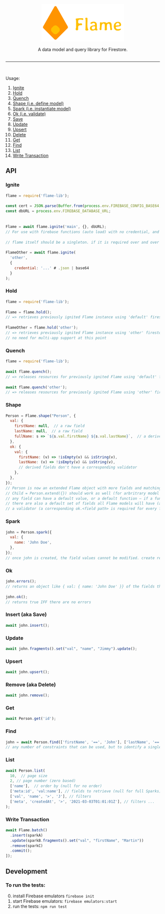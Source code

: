 <br>
<p align="center">
  <img width="270" height="122" src="/img/flame.png">
</p>
<p align="center">
  A data model and query library for Firestore.
</>
<br>
<br>
<hr style='height: 1px;'/>
<br>

Usage:
1. [Ignite](#ignite)
2. [Hold](#hold)
3. [Quench](#quench)
4. [Shape (i.e. define model)](#shape)
5. [Spark (i.e. instantiate model)](#spark)
6. [Ok (i.e. validate)](#ok)
7. [Save](#save)
8. [Update](#update)
9. [Upsert](#upsert)
10. [Delete](#delete)
11. [Get](#get)
12. [Find](#find)
13. [List](#list)
14. [Write Transaction](#write-transaction)

## API

### Ignite
```javascript
flame = require('flame-lib');

const cert = JSON.parse(Buffer.from(process.env.FIREBASE_CONFIG_BASE64, 'base64').toString());
const dbURL = process.env.FIREBASE_DATABASE_URL;


Flame = await flame.ignite('main', {}, dbURL);
// For use with firebase functions (auto load) with no credential, and no name.

// flame itself should be a singleton. if it is required over and over in the same process (web server), each flame = require 'flame-lib' should return the same object.

FlameOther = await flame.ignite(
  'other',
  {
    credential: '...' # .json | base64
  }
);
```

### Hold
```javascript
flame = require('flame-lib');

Flame = flame.hold();
// => retrieves previously ignited Flame instance using 'default' firestore app.

FlameOther = flame.hold('other');
// => retrieves previously ignited Flame instance using 'other' firestore app.
// no need for multi-app support at this point
```

### Quench
```javascript
flame = require('flame-lib');

await flame.quench();
// => releases resources for previously ignited Flame using 'default' firestore app.

await flame.quench('other');
// => releases resources for previously ignited Flame using 'other' firestore app.
```

### Shape
```javascript
Person = Flame.shape("Person", {
  val: {
    firstName: null,  // a raw field
    lastName: null,  // a raw field
    fullName: s => `${s.val.firstName} ${s.val.lastName}`,  // a derived field (based on raw fields)
  },
  ok: {
    val: {
      firstName: (v) => !isEmpty(v) && isString(v),
      lastName: (v) => !isEmpty(v) && isString(v),
      // derived fields don't have a corresponding validator
    },
  },
});
// Person is now an extended Flame object with more fields and matching validators.
// Child = Person.extend({}) should work as well (for arbritrary model extension)
// any field can have a default value, or a default function – if a function is supplied, when creating a new instance of the model, the function should be run to generate the value (eg, good for generating new IDs, or an Idempotency Key depends on things not known until the instance is created, but created the same way for all Models.
// there are also a default set of fields all Flame models will have (and eventually some should be excludeable via options parameter I suppose)
// a validator (a corresponding ok.<field path> is required for every field
```

### Spark
```javascript
john = Person.spark({
  val: {
    name: 'John Doe',
  },
});
// once john is created, the field values cannot be modified. create returns an instance with imutable fields. This forces some better coding habbits (on my part) and helps me reason about what *is* going into the database.
```

### Ok
```javascript
john.errors();
// returns an object like { val: { name: 'John Doe' }} of the fields that are not valid.

john.ok();
// returns true IFF there are no errors
```

### Insert (aka Save)
```javascript
await john.insert();
```

### Update
```javascript
await john.fragments().set("val", "name", "Jimmy").update();
```

### Upsert
```javascript
await john.upsert();
```

### Remove (aka Delete)
```javascript
await john.remove();
```

### Get
```javascript
await Person.get('id');
```

### Find
```javascript
john = await Person.find(['firstName', '==', 'John'], ['lastName', '==', 'Doe']);
// any number of constraints that can be used, but to identify a single document only
```

### List
```javascript
await Person.list(
  10,  // page size
  2, // page number (zero based)
  ['name'],  // order by (null for no order)
  ['meta:id', 'val:name'], // fields to retrieve (null for full Sparks)
  ['val', 'name', '>', 'J'], // filters
  ['meta', 'createdAt', '>', '2021-03-03T01:01:01Z'], // filters ...
);
```

### Write Transaction
```javascript
await Flame.batch()
  .insert(sparkA)
  .update(sparkB.fragments().set("val", "firstName", "Martin"))
  .remove(sparkC)
  .commit();
]);
```


## Development

### To run the tests:
0. install Firebase emulators ```firebase init```
1. start Firebase emulators: ```firebase emulators:start```
2. run the tests: ```npm run test```
